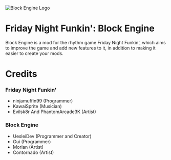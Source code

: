 ![Block Engine Logo](https://media.discordapp.net/attachments/820142497048166410/968684881192288286/Block_Engine_Logo.png)
# Friday Night Funkin': Block Engine
Block Engine is a mod for the rhythm game Friday Night Funkin', which aims to improve the game and add new features to it, in addition to making it easier to create your mods.
# Credits
### Friday Night Funkin'
* ninjamuffin99 (Programmer)
* KawaiSprite (Musician)
* Evilsk8r And PhantomArcade3K (Artist)
### Block Engine
* UesleiDev (Programmer and Creator)
* Gui (Programmer)
* Morian (Artist)
* Contornado (Artist)
